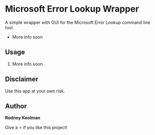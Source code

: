 # Microsoft Error Lookup Wrapper

A simple wrapper with GUI for the Microsoft Error Lookup command line tool.

- More info soon

## Usage

1. More info soon

## Disclaimer

Use this app at your own risk.

## Author

**Rodney Koolman**

Give a ⭐️ if you like this project!
